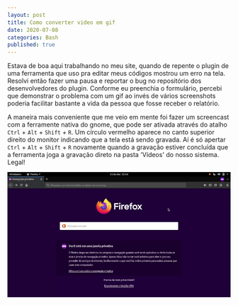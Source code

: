 ```yaml
---
layout: post
title: Como converter video em gif 
date: 2020-07-08
categories: Bash
published: true
---
```


Estava de boa aqui trabalhando no meu site, quando de repente o plugin de uma ferramenta que uso pra editar meus códigos mostrou um erro na tela. Resolvi então fazer uma pausa e reportar o bug no repositório dos desenvolvedores do plugin. Conforme eu preenchia o formulário, percebi que demonstrar o problema com um gif ao invés de vários screenshots poderia facilitar bastante a vida da pessoa que fosse receber o relatório.

A maneira mais conveniente que me veio em mente foi fazer um screencast com a ferramente nativa do gnome, que pode ser ativada através do atalho `Ctrl` + `Alt` + `Shift` + `R`. Um círculo vermelho aparece no canto superior direito do monitor indicando que a tela está sendo gravada. Aí é só apertar `Ctrl` + `Alt` + `Shift` + `R` novamente quando a gravação estiver concluída que a ferramenta joga a gravação direto na pasta 'Vídeos' do nosso sistema. Legal!

![](https://github.com/PinheiroCosta/PinheiroCosta.github.io/blob/master/_images/erro.gif)
